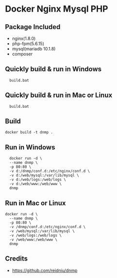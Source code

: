 # Docker Nginx Mysql PHP


Package Included
--------------------

- nginx(1.8.0)
- php-fpm(5.6.15)
- mysql(mariadb 10.1.8)
- composer



Quickly build & run in Windows
-----

```
  build.bat
```




Quickly build & run in Mac or Linux
-----

```
  build.bat
```





Build
-----

```console
docker build -t dnmp .
```





Run in Windows
-----

```
  docker run -d \
  --name dnmp \
  -p 80:80 \
  -v d:/dnmp/conf.d:/etc/nginx/conf.d \
  -v d:/web/mysql:/var/lib/mysql \
  -v d:/web/logs:/web/logs \
  -v d:/web/www:/web/www \
  dnmp
```




Run in Mac or Linux
-----

```
docker run -d \
  --name dnmp \
  -p 80:80 \
  -v /dnmp/conf.d:/etc/nginx/conf.d \
  -v /web/mysql:/var/lib/mysql \
  -v /web/logs:/web/logs \
  -v /web/www:/web/www \
  dnmp
```

  Credits
----------

- https://github.com/reidniu/dnmp
